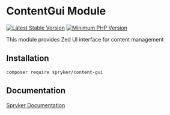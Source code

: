 # ContentGui Module
[![Latest Stable Version](https://poser.pugx.org/spryker/content-gui/v/stable.svg)](https://packagist.org/packages/spryker/content-gui)
[![Minimum PHP Version](https://img.shields.io/badge/php-%3E%3D%208.1-8892BF.svg)](https://php.net/)

This module provides Zed UI interface for content management

## Installation

```
composer require spryker/content-gui
```

## Documentation

[Spryker Documentation](https://docs.spryker.com)

